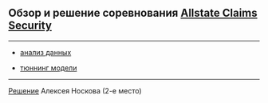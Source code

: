 ## Обзор и решение соревнования [Allstate Claims Security](https://www.kaggle.com/c/allstate-claims-severity)

---

* [анализ данных](https://github.com/canorbal/DMIA/blob/master/all_state/data_analysis.ipynb)

* [тюннинг модели](https://github.com/canorbal/DMIA/blob/master/all_state/algo.ipynb)

---

[Решение](https://www.youtube.com/watch?v=p7ArDjMImiI) Алексея Носкова (2-е место) 
